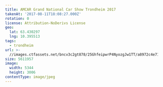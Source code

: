 ```yaml
---
title: AMCAR Grand National Car Show Trondheim 2017
takenAt: '2017-08-11T18:08:27.000Z'
rotation: 0
license: Attribution-NoDerivs License
geo:
  lat: 63.430297
  lng: 10.395513
tags:
  - trondheim
url: >-
  //images.ctfassets.net/bncv3c2gt878/25GhfeipwrP4NyozgJw1TT/a8972c4e71d942c45c84d266bc87f590/amcar-grand-national-car-show-trondheim-2017_36339860262_o
size: 5611957
image:
  width: 5344
  height: 3006
contentType: image/jpeg
---
```


